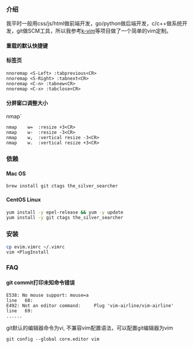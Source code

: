 ### 介绍

我平时一般用css/js/html做前端开发，go/python做后端开发，c/c++做系统开发，git做SCM工具，所以我参考[k-vim](https://github.com/wklken/k-vim)等项目做了一个简单的vim定制。

#### 重载的默认快捷键

#### 标签页
```
nnoremap <S-Left> :tabprevious<CR>
nnoremap <S-Right> :tabnext<CR>
nnoremap <C-n> :tabnew<CR>
nnoremap <C-x> :tabclose<CR>
```
#### 分屏窗口调整大小
nmap`
```
nmap    w=  :resize +3<CR>
nmap    w-  :resize -3<CR>
nmap    w,  :vertical resize -3<CR>
nmap    w.  :vertical resize +3<CR>
```
### 依赖

#### Mac OS
```sh
brew install git ctags the_silver_searcher
```
#### CentOS Linux
```sh
yum install -y epel-release && yum -y update
yum install -y git ctags the_silver_searcher
```

### 安装

```sh
cp evim.vimrc ~/.vimrc
vim +PlugInstall
```

### FAQ

#### git commit打印未知命令错误

```
E538: No mouse support: mouse=a
line   68:
E492: Not an editor command:     Plug 'vim-airline/vim-airline'
line   69:
......
```

git默认的编辑器命令为vi, 不兼容vim配置语法，可以配置git编辑器为vim
```
git config --global core.editor vim

```

